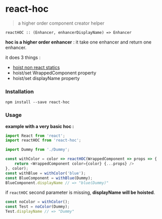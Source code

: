 # react-hoc

> a higher order component creator helper

`reactHOC :: (Enhancer, enhancerDisplayName) => Enhancer`

__hoc is a higher order enhancer__ :
it take one enhancer and return one enhancer.

it does 3 things :
  - [hoist non react statics](https://www.npmjs.com/package/hoist-non-react-statics)
  - hoist/set WrappedComponent property
  - hoist/set displayName property


### Installation

`npm install --save react-hoc`

### Usage

__example with a very basic hoc :__
```js
import React from 'react';
import reactHOC from 'react-hoc';

import Dummy from './Dummy';

const withColor = color => reactHOC(WrappedComponent => props => {
    return <WrappedComponent color={color} {...props} />
}, color);
const withBlue = withColor('blue');
const BlueComponent = withBlue(Dummy);
BlueComponent.displayName // => "blue(Dummy)"
```
if `reactHOC` second parameter is missing, __displayName will be hoisted__.
```js
const noColor = withColor();
const Test = noColor(Dummy);
Test.displayName // => "Dummy"
```

